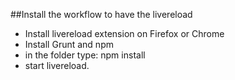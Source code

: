 ##Install the workflow to have the livereload
-   Install livereload extension on Firefox or Chrome
-   Install Grunt and npm
-   in the folder type: npm install
-   start livereload.
